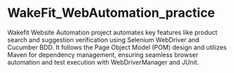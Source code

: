 # WakeFit_WebAutomation_practice
Wakefit Website Automation project automates key features like product search and suggestion verification using Selenium WebDriver and Cucumber BDD. It follows the Page Object Model (POM) design and utilizes Maven for dependency management, ensuring seamless browser automation and test execution with WebDriverManager and JUnit.
